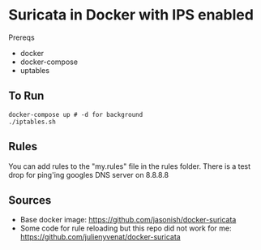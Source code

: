 # Suricata in Docker with IPS enabled

Prereqs

* docker
* docker-compose
* uptables

## To Run

```
docker-compose up # -d for background
./iptables.sh
```

## Rules

You can add rules to the "my.rules" file in the rules folder.  There is a test drop for ping'ing googles DNS server on 8.8.8.8

## Sources

* Base docker image: https://github.com/jasonish/docker-suricata
* Some code for rule reloading but this repo did not work for me: https://github.com/julienyvenat/docker-suricata